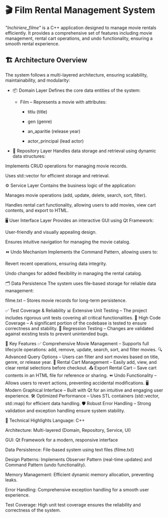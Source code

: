 # 🎬 Film Rental Management System
*"Inchiriere_filme"* is a C++ application designed to manage movie rentals efficiently. It provides a comprehensive set of features including movie management, rental cart operations, and undo functionality, ensuring a smooth rental experience.

## 🏗️ Architecture Overview
The system follows a multi-layered architecture, ensuring scalability, maintainability, and modularity:

-  📦 Domain Layer
Defines the core data entities of the system:

    -  Film – Represents a movie with attributes:

        -  titlu (title)

        -  gen (genre)

        - an_aparitie (release year)

        -  actor_principal (lead actor)

-  💾 Repository Layer
Handles data storage and retrieval using dynamic data structures:

Implements CRUD operations for managing movie records.

Uses std::vector for efficient storage and retrieval.

⚙️ Service Layer
Contains the business logic of the application:

Manages movie operations (add, update, delete, search, sort, filter).

Handles rental cart functionality, allowing users to add movies, view cart contents, and export to HTML.

🖥️ User Interface Layer
Provides an interactive GUI using Qt Framework:

User-friendly and visually appealing design.

Ensures intuitive navigation for managing the movie catalog.

⏪ Undo Mechanism
Implements the Command Pattern, allowing users to:

Revert recent operations, ensuring data integrity.

Undo changes for added flexibility in managing the rental catalog.

🗂️ Data Persistence
The system uses file-based storage for reliable data management:

filme.txt – Stores movie records for long-term persistence.

✅ Test Coverage & Reliability
📊 Extensive Unit Testing – The project includes rigorous unit tests covering all critical functionalities.
🧪 High Code Coverage – A significant portion of the codebase is tested to ensure correctness and stability.
🔄 Regression Testing – Changes are validated against existing tests to prevent unintended bugs.

🌟 Key Features
✅ Comprehensive Movie Management – Supports full lifecycle operations: add, remove, update, search, sort, and filter movies.
🔍 Advanced Query Options – Users can filter and sort movies based on title, genre, or release year.
🛒 Rental Cart Management – Easily add, view, and clear rental selections before checkout.
📤 Export Rental Cart – Save cart contents in an HTML file for reference or sharing.
⏪ Undo Functionality – Allows users to revert actions, preventing accidental modifications.
🖥️ Modern Graphical Interface – Built with Qt for an intuitive and engaging user experience.
🛠️ Optimized Performance – Uses STL containers (std::vector, std::map) for efficient data handling.
🛡️ Robust Error Handling – Strong validation and exception handling ensure system stability.

🔬 Technical Highlights
Language: C++

Architecture: Multi-layered (Domain, Repository, Service, UI)

GUI: Qt Framework for a modern, responsive interface

Data Persistence: File-based system using text files (filme.txt)

Design Patterns: Implements Observer Pattern (real-time updates) and Command Pattern (undo functionality).

Memory Management: Efficient dynamic memory allocation, preventing leaks.

Error Handling: Comprehensive exception handling for a smooth user experience.

Test Coverage: High unit test coverage ensures the reliability and correctness of the system.

